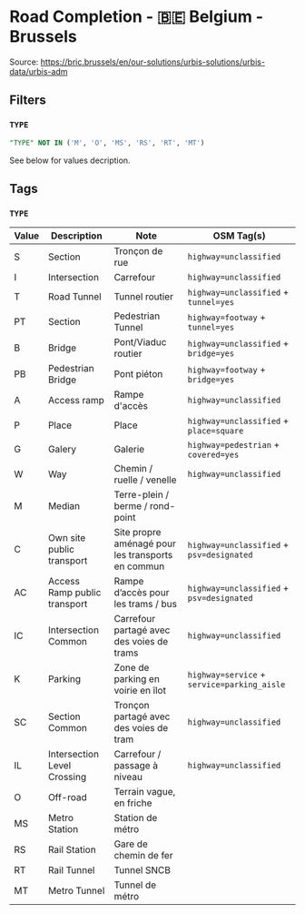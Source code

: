 # Road Completion - 🇧🇪 Belgium - Brussels

Source: <https://bric.brussels/en/our-solutions/urbis-solutions/urbis-data/urbis-adm>

## Filters

### `TYPE`

```sql
"TYPE" NOT IN ('M', 'O', 'MS', 'RS', 'RT', 'MT')
```

See below for values decription.

## Tags

### `TYPE`

| Value | Description                  | Note                                              | OSM Tag(s)                                  |
|-------|------------------------------|---------------------------------------------------|---------------------------------------------|
| S     | Section                      | Tronçon de rue                                    | `highway=unclassified`                      |
| I     | Intersection                 | Carrefour                                         | `highway=unclassified`                      |
| T     | Road Tunnel                  | Tunnel routier                                    | `highway=unclassified` + `tunnel=yes`       |
| PT    | Section                      | Pedestrian Tunnel                                 | `highway=footway` + `tunnel=yes`            |
| B     | Bridge                       | Pont/Viaduc routier                               | `highway=unclassified` + `bridge=yes`       |
| PB    | Pedestrian Bridge            | Pont piéton                                       | `highway=footway` + `bridge=yes`            |
| A     | Access ramp                  | Rampe d'accès                                     | `highway=unclassified`                      |
| P     | Place                        | Place                                             | `highway=unclassified` + `place=square`     |
| G     | Galery                       | Galerie                                           | `highway=pedestrian` + `covered=yes`        |
| W     | Way                          | Chemin / ruelle / venelle                         | `highway=unclassified`                      |
| M     | Median                       | Terre-plein / berme / rond-point                  |                                             |
| C     | Own site public transport    | Site propre aménagé pour les transports en commun | `highway=unclassified` + `psv=designated`   |
| AC    | Access Ramp public transport | Rampe d’accès pour les trams / bus                | `highway=unclassified` + `psv=designated`   |
| IC    | Intersection Common          | Carrefour partagé avec des voies de trams         | `highway=unclassified`                      |
| K     | Parking                      | Zone de parking en voirie en îlot                 | `highway=service` + `service=parking_aisle` |
| SC    | Section Common               | Tronçon partagé avec des voies de tram            | `highway=unclassified`                      |
| IL    | Intersection Level Crossing  | Carrefour / passage à niveau                      | `highway=unclassified`                      |
| O     | Off-road                     | Terrain vague, en friche                          |                                             |
| MS    | Metro Station                | Station de métro                                  |                                             |
| RS    | Rail Station                 | Gare de chemin de fer                             |                                             |
| RT    | Rail Tunnel                  | Tunnel SNCB                                       |                                             |
| MT    | Metro Tunnel                 | Tunnel de métro                                   |                                             |
